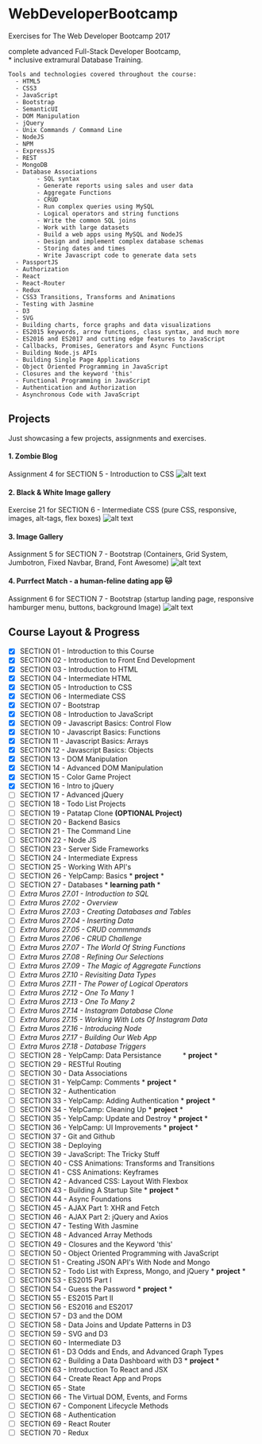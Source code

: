 # WebDeveloperBootcamp

Exercises for The Web Developer Bootcamp 2017

complete advanced Full-Stack Developer Bootcamp,  
       * inclusive extramural Database Training.

    Tools and technologies covered throughout the course:
      - HTML5
      - CSS3
      - JavaScript
      - Bootstrap
      - SemanticUI
      - DOM Manipulation
      - jQuery
      - Unix Commands / Command Line
      - NodeJS
      - NPM
      - ExpressJS
      - REST
      - MongoDB
      - Database Associations
            - SQL syntax
            - Generate reports using sales and user data
            - Aggregate Functions
            - CRUD
            - Run complex queries using MySQL
            - Logical operators and string functions
            - Write the common SQL joins
            - Work with large datasets
            - Build a web apps using MySQL and NodeJS
            - Design and implement complex database schemas
            - Storing dates and times
            - Write Javascript code to generate data sets
      - PassportJS
      - Authorization
      - React
      - React-Router
      - Redux
      - CSS3 Transitions, Transforms and Animations
      - Testing with Jasmine
      - D3
      - SVG
      - Building charts, force graphs and data visualizations
      - ES2015 keywords, arrow functions, class syntax, and much more
      - ES2016 and ES2017 and cutting edge features to JavaScript
      - Callbacks, Promises, Generators and Async Functions
      - Building Node.js APIs
      - Building Single Page Applications
      - Object Oriented Programming in JavaScript
      - Closures and the keyword 'this'
      - Functional Programming in JavaScript
      - Authentication and Authorization
      - Asynchronous Code with JavaScript
      

## Projects

Just showcasing a few projects, assignments and exercises.

#### 1.  Zombie Blog 
Assignment 4 for SECTION 5  -  Introduction to CSS
![alt text](https://i.imgur.com/tm3qqJY.png)


#### 2.  Black & White Image gallery
Exercise 21 for SECTION 6  -  Intermediate CSS (pure CSS, responsive, images, alt-tags, flex boxes)
![alt text](https://i.imgur.com/lC8rYkN.png)


#### 3.  Image Gallery
Assignment 5 for SECTION 7  -  Bootstrap (Containers, Grid System, Jumbotron, Fixed Navbar, Brand, Font Awesome)
![alt text](https://i.imgur.com/CDj2rxP.png)


#### 4.  Purrfect Match - a human-feline dating app :cat:
Assignment 6 for SECTION 7  -  Bootstrap (startup landing page, responsive hamburger menu, buttons, background Image)
![alt text](https://i.imgur.com/a6YcvAy.png)


## Course Layout & Progress

- [x] SECTION 01  -  Introduction to this Course
- [x] SECTION 02  -  Introduction to Front End Development
- [x] SECTION 03  -  Introduction to HTML
- [x] SECTION 04  -  Intermediate HTML
- [x] SECTION 05  -  Introduction to CSS
- [x] SECTION 06  -  Intermediate CSS
- [x] SECTION 07  -  Bootstrap
- [x] SECTION 08  -  Introduction to JavaScript
- [x] SECTION 09  -  Javascript Basics: Control Flow
- [x] SECTION 10  -  Javascript Basics: Functions
- [x] SECTION 11  -  Javascript Basics: Arrays
- [x] SECTION 12  -  Javascript Basics: Objects
- [x] SECTION 13  -  DOM Manipulation
- [x] SECTION 14  -  Advanced DOM Manipulation
- [x] SECTION 15  -  Color Game Project
- [x] SECTION 16  -  Intro to jQuery
- [ ] SECTION 17  -  Advanced jQuery
- [ ] SECTION 18  -  Todo List Projects
- [ ] SECTION 19  -  Patatap Clone                              __(OPTIONAL Project)__
- [ ] SECTION 20  -  Backend Basics
- [ ] SECTION 21  -  The Command Line
- [ ] SECTION 22  -  Node JS
- [ ] SECTION 23  -  Server Side Frameworks
- [ ] SECTION 24  -  Intermediate Express
- [ ] SECTION 25  -  Working With API's
- [ ] SECTION 26  -  YelpCamp: Basics                               * __project__ *
- [ ] SECTION 27  -  Databases                                      * __learning path__ * 
- [ ] *Extra Muros 27.01  -  Introduction to SQL*           
- [ ] *Extra Muros 27.02  -  Overview*
- [ ] *Extra Muros 27.03  -  Creating Databases and Tables*
- [ ] *Extra Muros 27.04  -  Inserting Data*
- [ ] *Extra Muros 27.05  -  CRUD commmands*
- [ ] *Extra Muros 27.06  -  CRUD Challenge*
- [ ] *Extra Muros 27.07  -  The World Of String Functions*
- [ ] *Extra Muros 27.08  -  Refining Our Selections*
- [ ] *Extra Muros 27.09  -  The Magic of Aggregate Functions*
- [ ] *Extra Muros 27.10  -  Revisiting Data Types*
- [ ] *Extra Muros 27.11  -  The Power of Logical Operators*
- [ ] *Extra Muros 27.12  -  One To Many 1*
- [ ] *Extra Muros 27.13  -  One To Many 2*
- [ ] *Extra Muros 27.14  -  Instagram Database Clone*
- [ ] *Extra Muros 27.15  -  Working With Lots Of Instagram Data*
- [ ] *Extra Muros 27.16  -  Introducing Node*
- [ ] *Extra Muros 27.17  -  Building Our Web App*
- [ ] *Extra Muros 27.18  -  Database Triggers*
- [ ] SECTION 28  -  YelpCamp: Data Persistance                     * __project__ *
- [ ] SECTION 29  -  RESTful Routing
- [ ] SECTION 30  -  Data Associations
- [ ] SECTION 31  -  YelpCamp: Comments                             * __project__ *
- [ ] SECTION 32  -  Authentication
- [ ] SECTION 33  -  YelpCamp: Adding Authentication                * __project__ *
- [ ] SECTION 34  -  YelpCamp: Cleaning Up                          * __project__ *
- [ ] SECTION 35  -  YelpCamp: Update and Destroy                   * __project__ *
- [ ] SECTION 36  -  YelpCamp: UI Improvements                      * __project__ *
- [ ] SECTION 37  -  Git and Github
- [ ] SECTION 38  -  Deploying
- [ ] SECTION 39  -  JavaScript: The Tricky Stuff
- [ ] SECTION 40  -  CSS Animations: Transforms and Transitions
- [ ] SECTION 41  -  CSS Animations: Keyframes
- [ ] SECTION 42  -  Advanced CSS: Layout With Flexbox
- [ ] SECTION 43  -  Building A Startup Site                        * __project__ *
- [ ] SECTION 44  -  Async Foundations
- [ ] SECTION 45  -  AJAX Part 1: XHR and Fetch
- [ ] SECTION 46  -  AJAX Part 2: jQuery and Axios
- [ ] SECTION 47  -  Testing With Jasmine
- [ ] SECTION 48  -  Advanced Array Methods
- [ ] SECTION 49  -  Closures and the Keyword 'this'
- [ ] SECTION 50  -  Object Oriented Programming with JavaScript
- [ ] SECTION 51  -  Creating JSON API's With Node and Mongo
- [ ] SECTION 52  -  Todo List with Express, Mongo, and jQuery      * __project__ *
- [ ] SECTION 53  -  ES2015 Part I
- [ ] SECTION 54  -  Guess the Password                             * __project__ *
- [ ] SECTION 55  -  ES2015 Part II
- [ ] SECTION 56  -  ES2016 and ES2017
- [ ] SECTION 57  -  D3 and the DOM
- [ ] SECTION 58  -  Data Joins and Update Patterns in D3
- [ ] SECTION 59  -  SVG and D3
- [ ] SECTION 60  -  Intermediate D3
- [ ] SECTION 61  -  D3 Odds and Ends, and Advanced Graph Types
- [ ] SECTION 62  -  Building a Data Dashboard with D3              * __project__ *
- [ ] SECTION 63  -  Introduction To React and JSX
- [ ] SECTION 64  -  Create React App and Props
- [ ] SECTION 65  -  State
- [ ] SECTION 66  -  The Virtual DOM, Events, and Forms
- [ ] SECTION 67  -  Component Lifecycle Methods
- [ ] SECTION 68  -  Authentication
- [ ] SECTION 69  -  React Router
- [ ] SECTION 70  -  Redux

